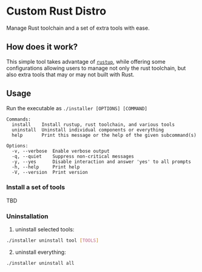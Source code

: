 # Custom Rust Distro

Manage Rust toolchain and a set of extra tools with ease.

## How does it work?

This simple tool takes advantage of [`rustup`](https://github.com/rust-lang/rustup), while offering some configurations allowing users to manage not only the rust toolchain, but also extra tools that may or may not built with Rust.

## Usage

Run the executable as `./installer [OPTIONS] [COMMAND]`

```console
Commands:
  install    Install rustup, rust toolchain, and various tools
  uninstall  Uninstall individual components or everything
  help       Print this message or the help of the given subcommand(s)

Options:
  -v, --verbose  Enable verbose output
  -q, --quiet    Suppress non-critical messages
  -y, --yes      Disable interaction and answer 'yes' to all prompts
  -h, --help     Print help
  -V, --version  Print version
```

### Install a set of tools

TBD

### Uninstallation

1. uninstall selected tools:

```bash
./installer uninstall tool [TOOLS]
```

2. uninstall everything:

```bash
./installer uninstall all
```
